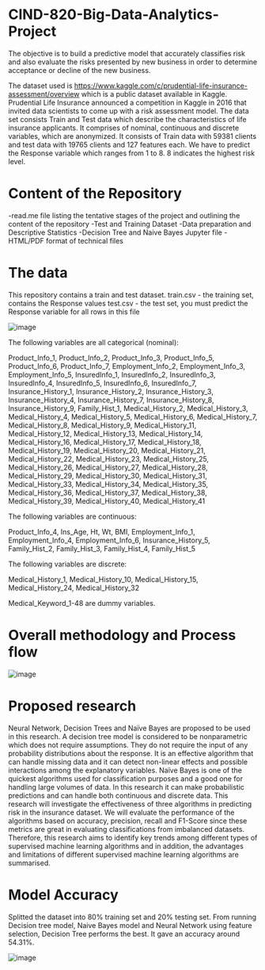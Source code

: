# CIND-820-Big-Data-Analytics-Project
The objective is to build a predictive model that accurately classifies risk and also evaluate the risks presented by new business in order to determine acceptance or decline of the new business.

The dataset used is https://www.kaggle.com/c/prudential-life-insurance-assessment/overview which is a public dataset available in Kaggle. Prudential Life Insurance announced a competition in Kaggle in 2016 that invited data scientists to come up with a risk assessment model. The data set consists Train and Test data which describe the characteristics of life insurance applicants. It comprises of nominal, continuous and discrete variables, which are anonymized. It consists of Train data with 59381 clients and test data with 19765 clients and 127 features each. We have to predict the Response variable which ranges from 1 to 8. 8 indicates the highest risk level.

# Content of the Repository
-read.me file listing the tentative stages of the project and outlining the content of the repository
-Test and Training Dataset
-Data preparation and Descriptive Statistics
-Decision Tree and Naive Bayes Jupyter file
-HTML/PDF format of technical files


# The data
This repository contains a train and test dataset. train.csv - the training set, contains the Response values test.csv - the test set, you must predict the Response variable for all rows in this file

![image](https://user-images.githubusercontent.com/91291523/139596895-d6229796-120e-42c9-abec-82cf1e09639e.png)



The following variables are all categorical (nominal):

Product_Info_1, Product_Info_2, Product_Info_3, Product_Info_5, Product_Info_6, Product_Info_7, Employment_Info_2, Employment_Info_3, Employment_Info_5, InsuredInfo_1, InsuredInfo_2, InsuredInfo_3, InsuredInfo_4, InsuredInfo_5, InsuredInfo_6, InsuredInfo_7, Insurance_History_1, Insurance_History_2, Insurance_History_3, Insurance_History_4, Insurance_History_7, Insurance_History_8, Insurance_History_9, Family_Hist_1, Medical_History_2, Medical_History_3, Medical_History_4, Medical_History_5, Medical_History_6, Medical_History_7, Medical_History_8, Medical_History_9, Medical_History_11, Medical_History_12, Medical_History_13, Medical_History_14, Medical_History_16, Medical_History_17, Medical_History_18, Medical_History_19, Medical_History_20, Medical_History_21, Medical_History_22, Medical_History_23, Medical_History_25, Medical_History_26, Medical_History_27, Medical_History_28, Medical_History_29, Medical_History_30, Medical_History_31, Medical_History_33, Medical_History_34, Medical_History_35, Medical_History_36, Medical_History_37, Medical_History_38, Medical_History_39, Medical_History_40, Medical_History_41

The following variables are continuous:

Product_Info_4, Ins_Age, Ht, Wt, BMI, Employment_Info_1, Employment_Info_4, Employment_Info_6, Insurance_History_5, Family_Hist_2, Family_Hist_3, Family_Hist_4, Family_Hist_5

The following variables are discrete:

Medical_History_1, Medical_History_10, Medical_History_15, Medical_History_24, Medical_History_32

Medical_Keyword_1-48 are dummy variables.

# Overall methodology and Process flow

![image](https://user-images.githubusercontent.com/91291523/139596968-e30525f9-db7b-45f0-821b-33ecb30f6d31.png)

# Proposed research
Neural Network, Decision Trees and Naïve Bayes are proposed to be used in this research. A decision tree model is considered to be nonparametric which does not require assumptions. They do not require the input of any probability distributions about the response. It is an effective algorithm that can handle missing data and it can detect non-linear effects and possible interactions among the explanatory variables. Naïve Bayes is one of the quickest algorithms used for classification purposes and a good one for handling large volumes of data. In this research it can make probabilistic predictions and can handle both continuous and discrete data.
This research will investigate the effectiveness of three algorithms in predicting risk in the insurance dataset. We will evaluate the performance of the algorithms based on accuracy, precision, recall and F1-Score since these metrics are great in evaluating classifications from imbalanced datasets. Therefore, this research aims to identify key trends among different types of supervised machine learning algorithms and in addition, the advantages and limitations of different supervised machine learning algorithms are summarised.

# Model Accuracy

Splitted the dataset into 80% training set and 20% testing set. From running Decision tree model, Naive Bayes model and Neural Network using feature selection, Decision Tree performs the best. It gave an accuracy around 54.31%.

![image](https://user-images.githubusercontent.com/91291523/140852189-f197c8ca-e64d-48b7-b4e3-fd859c5b3aaa.png)

